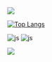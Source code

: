 <img src="https://capsule-render.vercel.app/api?type=waving&height=200&text=성준's%20포트폴리오!&fontAlign=30&fontAlignY=40&color=gradient&fontSize=40&section=header" />


<!-- [![Top Langs](https://github-readme-stats.vercel.app/api/top-langs/?username=jjun0318&locale=kr)](https://github.com/anuraghazra/github-readme-stats) -->

[![Top Langs](https://github-readme-stats.vercel.app/api/top-langs/?username=jjun0318&locale=kr)](https://github.com/anuraghazra/github-readme-stats)


![js](https://img.shields.io/badge/JavaScript-F7DF1E?style=for-the-badge&logo=JavaScript&logoColor=white)
![js](https://img.shields.io/badge/html-yello?style=for-the-badge&logo=JavaScript&logoColor=white)



<img src="https://capsule-render.vercel.app/api?type=waving&color=gradient&height=150&section=footer" />